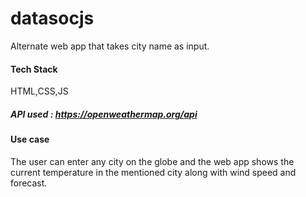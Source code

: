 # datasocjs
Alternate web app that takes city name as input.

#### Tech Stack 
HTML,CSS,JS

##### API used : https://openweathermap.org/api

#### Use case

The user can enter any city on the globe and the web app shows the current temperature in the mentioned city along with wind speed and forecast.


